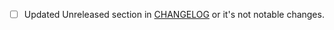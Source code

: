 
- [ ] Updated Unreleased section in [CHANGELOG](https://github.com/TeamMonumenta/reviewdog/blob/master/CHANGELOG.md) or it's not notable changes.

